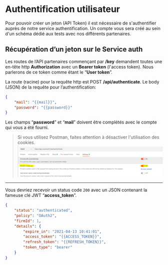 # Authentification utilisateur

Pour pouvoir créer un jeton (API Token) il est nécessaire de s'authentifier auprès de notre service authentification. Un compte vous sera créé au sein d'un schéma dédié aux tests avec nos différents partenaires.

## Récupération d’un jeton sur le Service auth

Les routes de l’API partenaires commençant par **/key** demandent toutes une en-tête http **Authorization** avec un **Bearer token** (l'access token). Nous parlerons de ce token comme étant le “**User token**”.

La route (racine) pour la requête http est POST **/api/authenticate**. Le body (JSON) de la requête pour l’authentification:
```json
{
    "mail": "{{mail}}",
    "password": "{{password}}"
}
```

Les champs “**password**” et “**mail**” doivent être complétés avec le compte qui vous a été fourni.

> Si vous utilisez Postman, faites attention à désactiver l'utilisation des cookies.
![](../images/user_cookie.png)

---

Vous devriez recevoir un status code `200` avec un JSON contenant la fameuse clé JWT “**access_token**”.
```json
{
    "status": "authenticated",
    "policy": "OAuth2",
    "firmId": 1,
    "details": {
        "expire_in": "2021-04-13 10:41:01",
        "access_token": "{{ACCESS_TOKEN}}",
        "refresh_token": "{{REFRESH_TOKEN}}",
        "token_type": "bearer"
    }
}
```